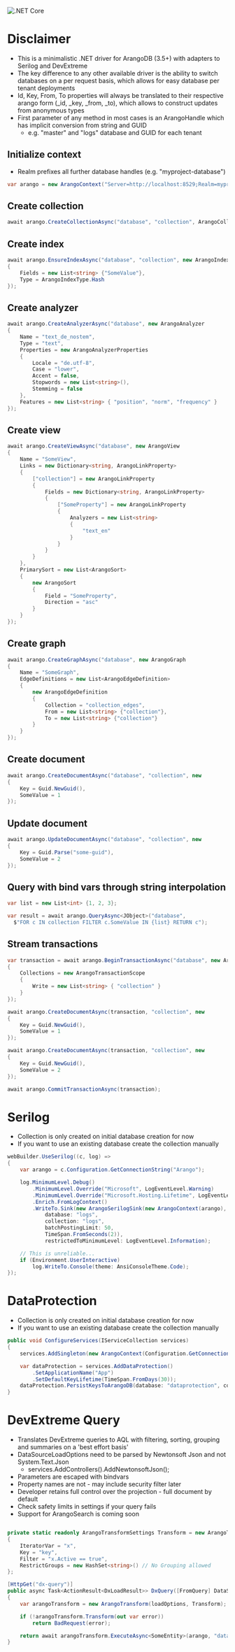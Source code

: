 ![.NET Core](https://github.com/coronabytes/ArangoDB/workflows/.NET%20Core/badge.svg)

# Disclaimer
- This is a minimalistic .NET driver for ArangoDB (3.5+) with adapters to Serilog and DevExtreme
- The key difference to any other available driver is the ability to switch databases on a per request basis, which allows for easy database per tenant deployments
- Id, Key, From, To properties will always be translated to their respective arango form (_id, _key, _from, _to), which allows to construct updates from anonymous types
- First parameter of any method in most cases is an ArangoHandle which has implicit conversion from string and GUID
  - e.g. "master" and "logs" database and GUID for each tenant

## Initialize context
- Realm prefixes all further database handles (e.g. "myproject-database")
```csharp
var arango = new ArangoContext("Server=http://localhost:8529;Realm=myproject;User=root;Password=;");
```

## Create collection
```csharp
await arango.CreateCollectionAsync("database", "collection", ArangoCollectionType.Document);
```

## Create index
```csharp
await arango.EnsureIndexAsync("database", "collection", new ArangoIndex
{
    Fields = new List<string> {"SomeValue"},
    Type = ArangoIndexType.Hash
});
```

## Create analyzer
```csharp
await arango.CreateAnalyzerAsync("database", new ArangoAnalyzer
{
    Name = "text_de_nostem",
    Type = "text",
    Properties = new ArangoAnalyzerProperties
    {
        Locale = "de.utf-8",
        Case = "lower",
        Accent = false,
        Stopwords = new List<string>(),
        Stemming = false
    },
    Features = new List<string> { "position", "norm", "frequency" }
});
```

## Create view
```csharp
await arango.CreateViewAsync("database", new ArangoView
{
    Name = "SomeView",
    Links = new Dictionary<string, ArangoLinkProperty>
    {
        ["collection"] = new ArangoLinkProperty
        {
            Fields = new Dictionary<string, ArangoLinkProperty>
            {
                ["SomeProperty"] = new ArangoLinkProperty
                {
                    Analyzers = new List<string>
                    {
                        "text_en"
                    }
                }
            }
        }
    },
    PrimarySort = new List<ArangoSort>
    {
        new ArangoSort
        {
            Field = "SomeProperty",
            Direction = "asc"
        }
    }
});
```

## Create graph
```csharp
await arango.CreateGraphAsync("database", new ArangoGraph
{
    Name = "SomeGraph",
    EdgeDefinitions = new List<ArangoEdgeDefinition>
    {
        new ArangoEdgeDefinition
        {
            Collection = "collection_edges",
            From = new List<string> {"collection"},
            To = new List<string> {"collection"}
        }
    }
});
```

## Create document
```csharp
await arango.CreateDocumentAsync("database", "collection", new
{
    Key = Guid.NewGuid(),
    SomeValue = 1
});
```

## Update document
```csharp
await arango.UpdateDocumentAsync("database", "collection", new
{
    Key = Guid.Parse("some-guid"),
    SomeValue = 2
});
```

## Query with bind vars through string interpolation
```csharp
var list = new List<int> {1, 2, 3};

var result = await arango.QueryAsync<JObject>("database",
  $"FOR c IN collection FILTER c.SomeValue IN {list} RETURN c");
```

## Stream transactions
```csharp
var transaction = await arango.BeginTransactionAsync("database", new ArangoTransaction
{
    Collections = new ArangoTransactionScope
    {
        Write = new List<string> { "collection" }
    }
});

await arango.CreateDocumentAsync(transaction, "collection", new
{
    Key = Guid.NewGuid(),
    SomeValue = 1
});

await arango.CreateDocumentAsync(transaction, "collection", new
{
    Key = Guid.NewGuid(),
    SomeValue = 2
});

await arango.CommitTransactionAsync(transaction);
```

# Serilog
- Collection is only created on initial database creation for now
- If you want to use an existing database create the collection manually
```csharp
webBuilder.UseSerilog((c, log) =>
{
    var arango = c.Configuration.GetConnectionString("Arango");

    log.MinimumLevel.Debug()
        .MinimumLevel.Override("Microsoft", LogEventLevel.Warning)
        .MinimumLevel.Override("Microsoft.Hosting.Lifetime", LogEventLevel.Information)
        .Enrich.FromLogContext()
        .WriteTo.Sink(new ArangoSerilogSink(new ArangoContext(arango), 
            database: "logs", 
            collection: "logs", 
            batchPostingLimit: 50, 
            TimeSpan.FromSeconds(2)), 
            restrictedToMinimumLevel: LogEventLevel.Information);

    // This is unreliable...
    if (Environment.UserInteractive)
        log.WriteTo.Console(theme: AnsiConsoleTheme.Code);
});
```

# DataProtection
- Collection is only created on initial database creation for now
- If you want to use an existing database create the collection manually
```csharp
public void ConfigureServices(IServiceCollection services)
{
    services.AddSingleton(new ArangoContext(Configuration.GetConnectionString("Arango")));

    var dataProtection = services.AddDataProtection()
        .SetApplicationName("App")
        .SetDefaultKeyLifetime(TimeSpan.FromDays(30));
    dataProtection.PersistKeysToArangoDB(database: "dataprotection", collection: "keys");
}
```

# DevExtreme Query
- Translates DevExtreme queries to AQL with filtering, sorting, grouping and summaries on a 'best effort basis'
- DataSourceLoadOptions need to be parsed by Newtonsoft Json and not System.Text.Json
  - services.AddControllers().AddNewtonsoftJson();
- Parameters are escaped with bindvars
- Property names are not - may include security filter later
- Developer retains full control over the projection - full document by default
- Check safety limits in settings if your query fails
- Support for ArangoSearch is coming soon
```csharp

private static readonly ArangoTransformSettings Transform = new ArangoTransformSettings
{
    IteratorVar = "x",
    Key = "key",
    Filter = "x.Active == true",
    RestrictGroups = new HashSet<string>() // No Grouping allowed
};

[HttpGet("dx-query")]
public async Task<ActionResult<DxLoadResult>> DxQuery([FromQuery] DataSourceLoadOptions loadOptions)
{
    var arangoTransform = new ArangoTransform(loadOptions, Transform);

    if (!arangoTransform.Transform(out var error))
        return BadRequest(error);

    return await arangoTransform.ExecuteAsync<SomeEntity>(arango, "database", "collection");
}
```
